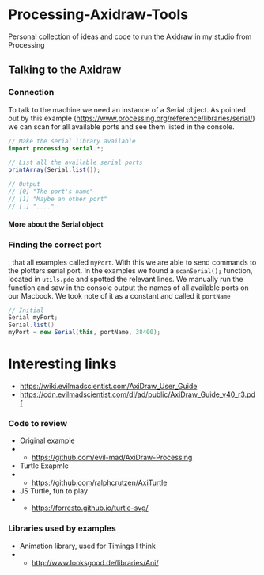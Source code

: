 # Processing-Axidraw-Tools
Personal collection of ideas and code to run the Axidraw in my studio from Processing

## Talking to the Axidraw

### Connection
To talk to the machine we need an instance of a Serial object. As pointed out by this example (https://www.processing.org/reference/libraries/serial/) we can scan for all available ports and see them listed in the console. 

```java 
// Make the serial library available
import processing.serial.*;

// List all the available serial ports
printArray(Serial.list());

// Output 
// [0] "The port's name"
// [1] "Maybe an other port"
// [.] "...."
```
#### More about the Serial object 

### Finding the correct port
, that all examples called ``myPort``. With this we are able to send commands to the plotters serial port. 
In the examples we found a ``scanSerial();`` function, located in ``utils.pde`` and spotted the relevant lines. We manually run the function and saw in the console output the names of all available ports on our Macbook. We took note of it as a constant and called it ``portName``

```java
// Initial
Serial myPort;
Serial.list()
myPort = new Serial(this, portName, 38400);
```


# Interesting links
* https://wiki.evilmadscientist.com/AxiDraw_User_Guide
* https://cdn.evilmadscientist.com/dl/ad/public/AxiDraw_Guide_v40_r3.pdf

### Code to review
* Original example
* * https://github.com/evil-mad/AxiDraw-Processing
* Turtle Exapmle 
* * https://github.com/ralphcrutzen/AxiTurtle
* JS Turtle, fun to play
* * https://forresto.github.io/turtle-svg/

### Libraries used by examples
* Animation library, used for Timings I think
* *  http://www.looksgood.de/libraries/Ani/
